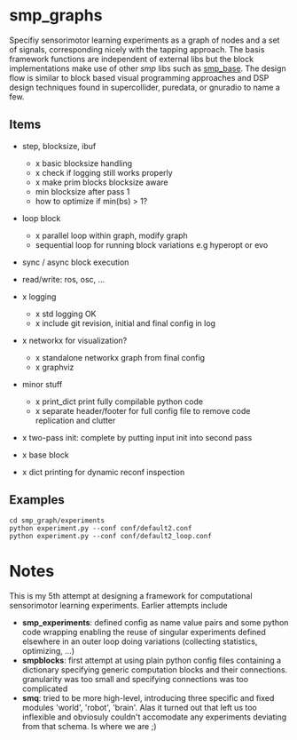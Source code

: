 

# smp\_graphs

Specifiy sensorimotor learning experiments as a graph of nodes and a
set of signals, corresponding nicely with the tapping approach. The
basis framework functions are independent of external libs but the
block implementations make use of other *smp* libs such as
[smp\_base](https://github.com/x75/smp_base). The design flow is similar to block based visual programming
approaches and DSP design techniques found in supercollider, puredata,
or gnuradio to name a few.


## Items

-   step, blocksize, ibuf
    -   x basic blocksize handling
    -   x check if logging still works properly
    -   x make prim blocks blocksize aware
    -   min blocksize after pass 1
    -   how to optimize if min(bs) > 1?

-   loop block
    -   x parallel loop within graph, modify graph
    -   sequential loop for running block variations e.g hyperopt or evo

-   sync / async block execution

-   read/write: ros, osc, &#x2026;

-   x logging
    -   x std logging OK
    -   x include git revision, initial and final config in log

-   x networkx for visualization?
    -   x standalone networkx graph from final config
    -   x graphviz

-   minor stuff
    -   x print\_dict print fully compilable python code
    -   x separate header/footer for full config file to remove code
        replication and clutter

-   x two-pass init: complete by putting input init into second pass

-   x base block

-   x dict printing for dynamic reconf inspection


## Examples

    cd smp_graph/experiments
    python experiment.py --conf conf/default2.conf
    python experiment.py --conf conf/default2_loop.conf


# Notes

This is my 5th attempt at designing a framework for computational
sensorimotor learning experiments. Earlier attempts include

-   **smp\_experiments**: defined config as name value pairs and some
    python code wrapping enabling the reuse of singular experiments
    defined elsewhere in an outer loop doing variations (collecting
    statistics, optimizing, &#x2026;)
-   **smpblocks**: first attempt at using plain python config files
    containing a dictionary specifying generic computation blocks and
    their connections. granularity was too small and specifying
    connections was too complicated
-   **smq**: tried to be more high-level, introducing three specific and
    fixed modules 'world', 'robot', 'brain'. Alas it turned out that
    left us too inflexible and obviosuly couldn't accomodate any
    experiments deviating from that schema. Is where we are ;)

